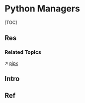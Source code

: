 # Python Managers

[TOC]



## Res
### Related Topics
↗ [pipx](../../../../../🥷🏼%20Operating%20Systems%20&%20Kernels%20(Engineering%20Part)/🐚%20Shell%20&%20Terminals%20(Console)/📦%20CLI%20Package%20&%20Software%20Management/🧖🏻‍♀️%20Language-specific%20Software%20Package%20Management/pipx.md)



## Intro


## Ref

